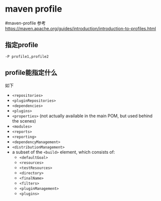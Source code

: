 # maven profile
#maven-profile
参考 https://maven.apache.org/guides/introduction/introduction-to-profiles.html

## 指定profile
`-P profile1,profile2`

## profile能指定什么
如下
-   `<repositories>`
-   `<pluginRepositories>`
-   `<dependencies>`
-   `<plugins>`
-   `<properties>` (not actually available in the main POM, but used behind the scenes)
-   `<modules>`
-   `<reports>`
-   `<reporting>`
-   `<dependencyManagement>`
-   `<distributionManagement>`
-   a subset of the `<build>` element, which consists of:
    -   `<defaultGoal>`
    -   `<resources>`
    -   `<testResources>`
    -   `<directory>`
    -   `<finalName>`
    -   `<filters>`
    -   `<pluginManagement>`
    -   `<plugins>`

